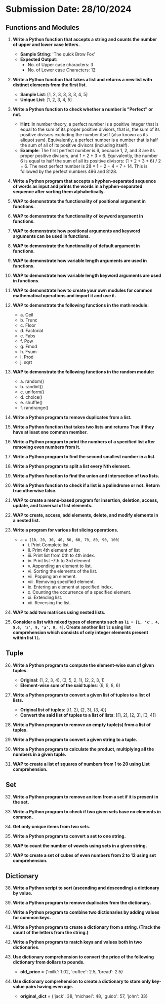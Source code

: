 # Submission Date: 28/10/2024

## Functions and Modules

1. **Write a Python function that accepts a string and counts the number of upper and lower case letters.**

   - **Sample String**: 'The quick Brow Fox'
   - **Expected Output**:
     - No. of Upper case characters: 3
     - No. of Lower case Characters: 12

2. **Write a Python function that takes a list and returns a new list with distinct elements from the first list.**

   - **Sample List**: [1, 2, 3, 3, 3, 3, 4, 5]
   - **Unique List**: [1, 2, 3, 4, 5]

3. **Write a Python function to check whether a number is "Perfect" or not.**

   - **Hint**: In number theory, a perfect number is a positive integer that is equal to the sum of its proper positive divisors, that is, the sum of its positive divisors excluding the number itself (also known as its aliquot sum). Equivalently, a perfect number is a number that is half the sum of all of its positive divisors (including itself).
   - **Example**: The first perfect number is 6, because 1, 2, and 3 are its proper positive divisors, and 1 + 2 + 3 = 6. Equivalently, the number 6 is equal to half the sum of all its positive divisors: (1 + 2 + 3 + 6) / 2 = 6. The next perfect number is 28 = 1 + 2 + 4 + 7 + 14. This is followed by the perfect numbers 496 and 8128.

4. **Write a Python program that accepts a hyphen-separated sequence of words as input and prints the words in a hyphen-separated sequence after sorting them alphabetically.**

5. **WAP to demonstrate the functionality of positional argument in functions.**

6. **WAP to demonstrate the functionality of keyword argument in functions.**

7. **WAP to demonstrate how positional arguments and keyword arguments can be used in functions.**

8. **WAP to demonstrate the functionality of default argument in functions.**

9. **WAP to demonstrate how variable length arguments are used in functions.**

10. **WAP to demonstrate how variable length keyword arguments are used in functions.**

11. **WAP to demonstrate how to create your own modules for common mathematical operations and import it and use it.**

12. **WAP to demonstrate the following functions in the math module:**

    - a. Ceil
    - b. Trunc
    - c. Floor
    - d. Factorial
    - e. Fabs
    - f. Pow
    - g. Fmod
    - h. Fsum
    - i. Prod
    - j. sqrt

13. **WAP to demonstrate the following functions in the random module:**

    - a. random()
    - b. randint()
    - c. uniform()
    - d. choice()
    - e. shuffle()
    - f. randrange()

14. **Write a Python program to remove duplicates from a list.**

15. **Write a Python function that takes two lists and returns True if they have at least one common member.**

16. **Write a Python program to print the numbers of a specified list after removing even numbers from it.**

17. **Write a Python program to find the second smallest number in a list.**

18. **Write a Python program to split a list every Nth element.**

19. **Write a Python function to find the union and intersection of two lists.**

20. **Write a Python function to check if a list is a palindrome or not. Return true otherwise false.**

21. **WAP to create a menu-based program for insertion, deletion, access, update, and traversal of list elements.**

22. **WAP to create, access, add elements, delete, and modify elements in a nested list.**

23. **Write a program for various list slicing operations.**

    - `a = [10, 20, 30, 40, 50, 60, 70, 80, 90, 100]`
      - i. Print Complete list
      - ii. Print 4th element of list
      - iii. Print list from 0th to 4th index.
      - iv. Print list -7th to 3rd element
      - v. Appending an element to list.
      - vi. Sorting the elements of the list.
      - vii. Popping an element.
      - viii. Removing specified element.
      - ix. Entering an element at specified index.
      - x. Counting the occurrence of a specified element.
      - xi. Extending list.
      - xii. Reversing the list.

24. **WAP to add two matrices using nested lists.**

25. **Consider a list with mixed types of elements such as `l1 = [1, 'x', 4, 5.6, 'z', 9, 'a', 0, 4]`. Create another list `l2` using list comprehension which consists of only integer elements present within list `l1`.**

## Tuple

26. **Write a Python program to compute the element-wise sum of given tuples.**

    - **Original**: (1, 2, 3, 4), (3, 5, 2, 1), (2, 2, 3, 1)
    - **Element-wise sum of the said tuples**: (6, 9, 8, 6)

27. **Write a Python program to convert a given list of tuples to a list of lists.**

    - **Original list of tuples**: [(1, 2), (2, 3), (3, 4)]
    - **Convert the said list of tuples to a list of lists**: [[1, 2], [2, 3], [3, 4]]

28. **Write a Python program to remove an empty tuple(s) from a list of tuples.**

29. **Write a Python program to convert a given string to a tuple.**

30. **Write a Python program to calculate the product, multiplying all the numbers in a given tuple.**

31. **WAP to create a list of squares of numbers from 1 to 20 using List comprehension.**

## Set

32. **Write a Python program to remove an item from a set if it is present in the set.**

33. **Write a Python program to check if two given sets have no elements in common.**

34. **Get only unique items from two sets.**

35. **Write a Python program to convert a set to one string.**

36. **WAP to count the number of vowels using sets in a given string.**

37. **WAP to create a set of cubes of even numbers from 2 to 12 using set comprehension.**

## Dictionary

38. **Write a Python script to sort (ascending and descending) a dictionary by value.**

39. **Write a Python program to remove duplicates from the dictionary.**

40. **Write a Python program to combine two dictionaries by adding values for common keys.**

41. **Write a Python program to create a dictionary from a string. (Track the count of the letters from the string.)**

42. **Write a Python program to match keys and values both in two dictionaries.**

43. **Use dictionary comprehension to convert the price of the following dictionary from dollars to pounds.**

    - **old_price** = {'milk': 1.02, 'coffee': 2.5, 'bread': 2.5}

44. **Use dictionary comprehension to create a dictionary to store only key-value pairs having even age.**
    - **original_dict** = {'jack': 38, 'michael': 48, 'guido': 57, 'john': 33}
